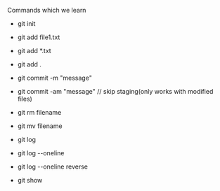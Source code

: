Commands which we learn

- git init

- git add file1.txt
- git add *.txt
- git add .

- git commit -m "message"

- git commit -am "message" // skip staging(only works with modified files)

- git rm filename
- git mv filename

- git log
- git log --oneline
- git log --oneline reverse

- git show 
